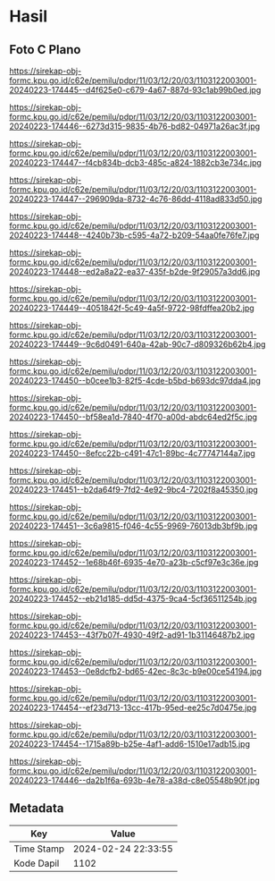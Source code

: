 # Hasil

## Foto C Plano

https://sirekap-obj-formc.kpu.go.id/c62e/pemilu/pdpr/11/03/12/20/03/1103122003001-20240223-174445--d4f625e0-c679-4a67-887d-93c1ab99b0ed.jpg

https://sirekap-obj-formc.kpu.go.id/c62e/pemilu/pdpr/11/03/12/20/03/1103122003001-20240223-174446--6273d315-9835-4b76-bd82-04971a26ac3f.jpg

https://sirekap-obj-formc.kpu.go.id/c62e/pemilu/pdpr/11/03/12/20/03/1103122003001-20240223-174447--f4cb834b-dcb3-485c-a824-1882cb3e734c.jpg

https://sirekap-obj-formc.kpu.go.id/c62e/pemilu/pdpr/11/03/12/20/03/1103122003001-20240223-174447--296909da-8732-4c76-86dd-4118ad833d50.jpg

https://sirekap-obj-formc.kpu.go.id/c62e/pemilu/pdpr/11/03/12/20/03/1103122003001-20240223-174448--4240b73b-c595-4a72-b209-54aa0fe76fe7.jpg

https://sirekap-obj-formc.kpu.go.id/c62e/pemilu/pdpr/11/03/12/20/03/1103122003001-20240223-174448--ed2a8a22-ea37-435f-b2de-9f29057a3dd6.jpg

https://sirekap-obj-formc.kpu.go.id/c62e/pemilu/pdpr/11/03/12/20/03/1103122003001-20240223-174449--4051842f-5c49-4a5f-9722-98fdffea20b2.jpg

https://sirekap-obj-formc.kpu.go.id/c62e/pemilu/pdpr/11/03/12/20/03/1103122003001-20240223-174449--9c6d0491-640a-42ab-90c7-d809326b62b4.jpg

https://sirekap-obj-formc.kpu.go.id/c62e/pemilu/pdpr/11/03/12/20/03/1103122003001-20240223-174450--b0cee1b3-82f5-4cde-b5bd-b693dc97dda4.jpg

https://sirekap-obj-formc.kpu.go.id/c62e/pemilu/pdpr/11/03/12/20/03/1103122003001-20240223-174450--bf58ea1d-7840-4f70-a00d-abdc64ed2f5c.jpg

https://sirekap-obj-formc.kpu.go.id/c62e/pemilu/pdpr/11/03/12/20/03/1103122003001-20240223-174450--8efcc22b-c491-47c1-89bc-4c77747144a7.jpg

https://sirekap-obj-formc.kpu.go.id/c62e/pemilu/pdpr/11/03/12/20/03/1103122003001-20240223-174451--b2da64f9-7fd2-4e92-9bc4-7202f8a45350.jpg

https://sirekap-obj-formc.kpu.go.id/c62e/pemilu/pdpr/11/03/12/20/03/1103122003001-20240223-174451--3c6a9815-f046-4c55-9969-76013db3bf9b.jpg

https://sirekap-obj-formc.kpu.go.id/c62e/pemilu/pdpr/11/03/12/20/03/1103122003001-20240223-174452--1e68b46f-6935-4e70-a23b-c5cf97e3c36e.jpg

https://sirekap-obj-formc.kpu.go.id/c62e/pemilu/pdpr/11/03/12/20/03/1103122003001-20240223-174452--eb21d185-dd5d-4375-9ca4-5cf36511254b.jpg

https://sirekap-obj-formc.kpu.go.id/c62e/pemilu/pdpr/11/03/12/20/03/1103122003001-20240223-174453--43f7b07f-4930-49f2-ad91-1b31146487b2.jpg

https://sirekap-obj-formc.kpu.go.id/c62e/pemilu/pdpr/11/03/12/20/03/1103122003001-20240223-174453--0e8dcfb2-bd65-42ec-8c3c-b9e00ce54194.jpg

https://sirekap-obj-formc.kpu.go.id/c62e/pemilu/pdpr/11/03/12/20/03/1103122003001-20240223-174454--ef23d713-13cc-417b-95ed-ee25c7d0475e.jpg

https://sirekap-obj-formc.kpu.go.id/c62e/pemilu/pdpr/11/03/12/20/03/1103122003001-20240223-174454--1715a89b-b25e-4af1-add6-1510e17adb15.jpg

https://sirekap-obj-formc.kpu.go.id/c62e/pemilu/pdpr/11/03/12/20/03/1103122003001-20240223-174446--da2b1f6a-693b-4e78-a38d-c8e05548b90f.jpg


## Metadata

| Key        | Value               |
| ---------- | ------------------- |
| Time Stamp | 2024-02-24 22:33:55 |
| Kode Dapil | 1102                |



